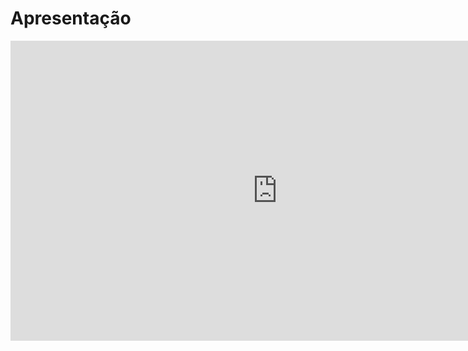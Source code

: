 # Apresentação

<iframe width="853" height="480" src="https://www.youtube.com/embed/SDBK21i8td8" title="YouTube video player" frameborder="0" allow="accelerometer; autoplay; clipboard-write; encrypted-media; gyroscope; picture-in-picture" allowfullscreen></iframe>
